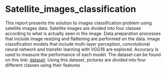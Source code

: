 # Satellite_images_classification

This report presents the solution to images classification problem using satellite images data.
Satellite images are divided into four classes according to what is actually seen in the image.
Data preparation processes that include image resizing and flattening are performed on the
data. Image classification models that include multi-layer perception, convolutional neural
network and transfer learning with VGG16 are explored. Accuracy is used to measure the
performance of each model. The dataset can be found on this link: [dataset](https://www.kaggle.com/datasets/mahmoudreda55/satellite-image-classification). Using this dataset, pictures are divided into four
different classes using their features
